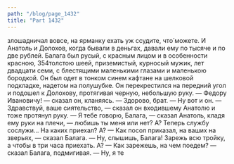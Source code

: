 ```yaml
---
path: "/blog/page_1432"
title: "Part 1432"
---
```


злошадничал вовсе, на ярманку ехать уж ссудите, что́ можете.
И Анатоль и Долохов, когда бывали в деньгах, давали ему по тысяче и по две рублей.
Балага был русый, с красным лицом и в особенности красною, 354толстою шеей, приземистый, курносый мужик, лет двадцати семи, с блестящими маленькими глазами и маленькою бородкой. Он был одет в тонком синем кафтане на шелковой подкладке, надетом на полушубке.
Он перекрестился на передний угол и подошел к Долохову, протягивая черную, небольшую руку.
— Федору Ивановичу! — сказал он, кланяясь.
— Здорово, брат. — Ну вот и он.
— Здравствуй, ваше сиятельство, — сказал он входившему Анатолю и тоже протянул руку.
— Я тебе говорю, Балага, — сказал Анатоль, кладя ему руки на плечи, — любишь ты меня или нет? А? Теперь службу сослужи... На каких приехал? А?
— Как посол приказал, на ваших на зверьях, — сказал Балага.
— Ну, слышишь, Балага! Зарежь всю тройку, а чтобы в три часа приехать. А?
— Как зарежешь, на чем поедем? — сказал Балага, подмигивая.
— Ну, я те
